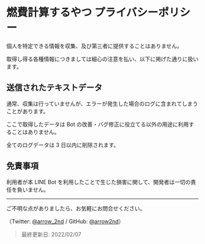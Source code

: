# 燃費計算するやつ プライバシーポリシー

個人を特定できる情報を収集、及び第三者に提供することはありません。

取得し得る各種情報につきましては細心の注意を払い、以下に掲げた通りに扱います。

## 送信されたテキストデータ

通常、収集は行っていませんが、エラーが発生した場合のログに含まれてしまうことがあります。

ここで取得したデータは Bot の改善・バグ修正に役立てる以外の用途に利用することはありません。

全てのログデータは 3 日以内に削除されます。

## 免責事項

利用者が本 LINE Bot を利用したことで生じた損害に関して、開発者は一切の責任を負いません。

---

ご不明な点がありましたら、お気軽にお問合せください。

（Twitter: [@arrow_2nd](https://mobile.twitter.com/arrow_2nd/) / GitHub: [@arrow2nd](https://github.com/arrow2nd/)）

> 最終更新日: 2022/02/07
